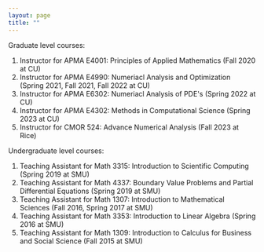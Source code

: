 ```yaml
---
layout: page
title: ""
---
```


Graduate level courses:
1. Instructor for APMA E4001: Principles of Applied Mathematics (Fall 2020 at CU)
2. Instructor for APMA E4990: Numeriacl Analysis and Optimization (Spring 2021, Fall 2021, Fall 2022 at CU)
3. Instructor for APMA E6302: Numeriacl Analysis of PDE's (Spring 2022 at CU)
4. Instructor for APMA E4302: Methods in Computational Science (Spring 2023 at CU)
5. Instructor for CMOR 524: Advance Numerical Analysis (Fall 2023 at Rice)

Undergraduate level courses:
1. Teaching Assistant for Math 3315: Introduction to Scientific Computing (Spring 2019 at SMU)
2. Teaching Assistant for Math 4337: Boundary Value Problems and Partial Differential Equations (Spring 2019 at SMU)
3. Teaching Assistant for Math 1307: Introduction to Mathematical Sciences (Fall 2016, Spring 2017 at SMU)
4. Teaching Assistant for Math 3353: Introduction to Linear Algebra (Spring 2016 at SMU)
5. Teaching Assistant for Math 1309: Introduction to Calculus for Business and Social Science (Fall 2015 at SMU)



